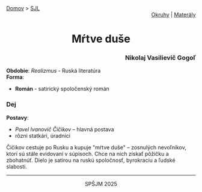 <div align="center">
    <div align="left">
        <a href="/README.md">Domov</a>
        >
        <a href="../SLOVENCINA.md">SJL</a>
    </div>
    <div align="right">
        <a href="../ustne-okruhy.org.md">Okruhy</a>
        |
        <a href="https://drive.google.com/drive/u/1/folders/1hWhZNvgWC-8cb7jK5zRorX9WfCzyq_WF">Materály</a>
    </div>
<h1> Mŕtve duše</h1>
    <div align="right">
        <h3>Nikolaj Vasilievič Gogoľ</h3>
    </div>
</div>

__Obdobie__: _Realizmus_ - Ruská literatúra  
__Forma__:  
- **Román** - satirický spoločenský román

### Dej
__Postavy__:  
- *Pavel Ivanovič Čičikov* – hlavná postava  
- rôzni statkári, úradníci

Čičikov cestuje po Rusku a kupuje "mŕtve duše" – zosnulých nevoľníkov, ktorí sú stále evidovaní v súpisoch. Chce na nich získať pôžičku a zbohatnúť. Dielo je satirou na ruskú spoločnosť, byrokraciu a ľudské slabosti.

---
<div align="center">
    <p>SPŠJM 2025</p>
</div>
